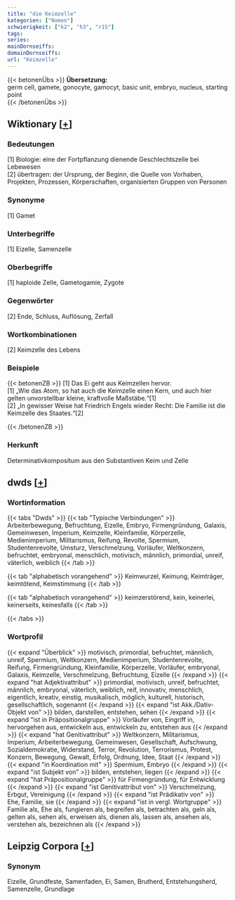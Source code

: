 ```yaml
---
title: "die Keimzelle"
kategorien: ["Nomen"]
schwierigkeit: ["k2", "h3", "r15"]
tags:
series:
mainDornseiffs:
domainDornseiffs:
url: "Keimzelle"
---
```


{{< betonenÜbs >}}
**Übersetzung:**  
germ cell, gamete, gonocyte, gamocyt, basic unit, embryo, nucleus, starting point  
{{< /betonenÜbs >}}

## Wiktionary [[+](https://de.wiktionary.org/wiki/Keimzelle)]

### Bedeutungen
[1] Biologie: eine der Fortpflanzung dienende Geschlechtszelle bei Lebewesen  
[2] übertragen: der Ursprung, der Beginn, die Quelle von Vorhaben, Projekten, Prozessen, Körperschaften, organisierten Gruppen von Personen  

### Synonyme
[1] Gamet  

### Unterbegriffe
[1] Eizelle, Samenzelle  

### Oberbegriffe
[1] haploide Zelle, Gametogamie, Zygote  

### Gegenwörter
[2] Ende, Schluss, Auflösung, Zerfall  

### Wortkombinationen
[2] Keimzelle des Lebens  

### Beispiele
{{< betonenZB >}}
[1] Das Ei geht aus Keimzellen hervor.  
[1] „Wie das Atom, so hat auch die Keimzelle einen Kern, und auch hier gelten unvorstellbar kleine, kraftvolle Maßstäbe.“[1]  
[2] „In gewisser Weise hat Friedrich Engels wieder Recht: Die Familie ist die Keimzelle des Staates.“[2]  

{{< /betonenZB >}}
### Herkunft
Determinativkompositum aus den Substantiven Keim und Zelle  



## dwds [[+](https://www.dwds.de/wb/Keimzelle)]

### Wortinformation
{{< tabs "Dwds" >}}
{{< tab "Typische Verbindungen" >}}
Arbeiterbewegung, Befruchtung, Eizelle, Embryo, Firmengründung, Galaxis, Gemeinwesen, Imperium, Keimzelle, Kleinfamilie, Körperzelle, Medienimperium, Militarismus, Reifung, Revolte, Spermium, Studentenrevolte, Umsturz, Verschmelzung, Vorläufer, Weltkonzern, befruchtet, embryonal, menschlich, motivisch, männlich, primordial, unreif, väterlich, weiblich
{{< /tab >}}

{{< tab "alphabetisch vorangehend" >}}
Keimwurzel, Keimung, Keimträger, keimtötend, Keimstimmung
{{< /tab >}}

{{< tab "alphabetisch vorangehend" >}}
keimzerstörend, kein, keinerlei, keinerseits, keinesfalls
{{< /tab >}}

{{< /tabs >}}

### Wortprofil
{{< expand "Überblick" >}} motivisch, primordial, befruchtet, männlich, unreif, Spermium, Weltkonzern, Medienimperium, Studentenrevolte, Reifung, Firmengründung, Kleinfamilie, Körperzelle, Vorläufer, embryonal, Galaxis, Keimzelle, Verschmelzung, Befruchtung, Eizelle {{< /expand >}}
{{< expand "hat Adjektivattribut" >}} primordial, motivisch, unreif, befruchtet, männlich, embryonal, väterlich, weiblich, reif, innovativ, menschlich, eigentlich, kreativ, einstig, musikalisch, möglich, kulturell, historisch, gesellschaftlich, sogenannt {{< /expand >}}
{{< expand "ist Akk./Dativ-Objekt von" >}} bilden, darstellen, entstehen, sehen {{< /expand >}}
{{< expand "ist in Präpositionalgruppe" >}} Vorläufer von, Eingriff in, hervorgehen aus, entwickeln aus, entwickeln zu, entstehen aus {{< /expand >}}
{{< expand "hat Genitivattribut" >}} Weltkonzern, Militarismus, Imperium, Arbeiterbewegung, Gemeinwesen, Gesellschaft, Aufschwung, Sozialdemokratie, Widerstand, Terror, Revolution, Terrorismus, Protest, Konzern, Bewegung, Gewalt, Erfolg, Ordnung, Idee, Staat {{< /expand >}}
{{< expand "in Koordination mit" >}} Spermium, Embryo {{< /expand >}}
{{< expand "ist Subjekt von" >}} bilden, entstehen, liegen {{< /expand >}}
{{< expand "hat Präpositionalgruppe" >}} für Firmengründung, für Entwicklung {{< /expand >}}
{{< expand "ist Genitivattribut von" >}} Verschmelzung, Erbgut, Vereinigung {{< /expand >}}
{{< expand "ist Prädikativ von" >}} Ehe, Familie, sie {{< /expand >}}
{{< expand "ist in vergl. Wortgruppe" >}} Familie als, Ehe als, fungieren als, begreifen als, betrachten als, geln als, gelten als, sehen als, erweisen als, dienen als, lassen als, ansehen als, verstehen als, bezeichnen als {{< /expand >}}

## Leipzig Corpora [[+](https://corpora.uni-leipzig.de/en/res?word=Keimzelle&corpusId=deu_newscrawl-public_2018)]


### Synonym
Eizelle, Grundfeste, Samenfaden, Ei, Samen, Brutherd, Entstehungsherd, Samenzelle, Grundlage

